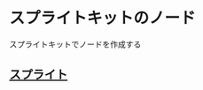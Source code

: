 # スプライトキットのノード

スプライトキットでノードを作成する

## [スプライト](https://github.com/ghsumiyasu/Swift/blob/main/README-SpriteNode-jp.md)